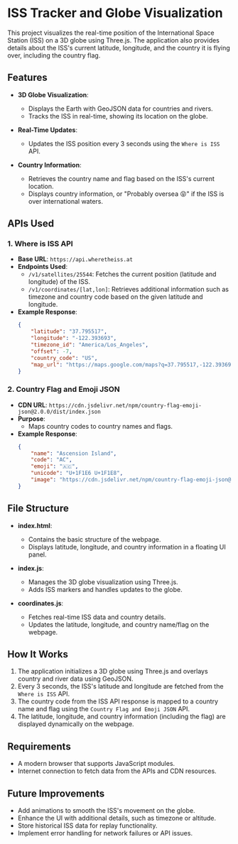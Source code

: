 # ISS Tracker and Globe Visualization

This project visualizes the real-time position of the International Space Station (ISS) on a 3D globe using Three.js. The application also provides details about the ISS's current latitude, longitude, and the country it is flying over, including the country flag.

## Features
- **3D Globe Visualization**:
  - Displays the Earth with GeoJSON data for countries and rivers.
  - Tracks the ISS in real-time, showing its location on the globe.

- **Real-Time Updates**:
  - Updates the ISS position every 3 seconds using the `Where is ISS` API.

- **Country Information**:
  - Retrieves the country name and flag based on the ISS's current location.
  - Displays country information, or "Probably oversea 😝" if the ISS is over international waters.

## APIs Used

### 1. **Where is ISS API**
- **Base URL**: `https://api.wheretheiss.at`
- **Endpoints Used**:
  - `/v1/satellites/25544`: Fetches the current position (latitude and longitude) of the ISS.
  - `/v1/coordinates/[lat,lon]`: Retrieves additional information such as timezone and country code based on the given latitude and longitude.
- **Example Response**:
  ```json
  {
      "latitude": "37.795517",
      "longitude": "-122.393693",
      "timezone_id": "America/Los_Angeles",
      "offset": -7,
      "country_code": "US",
      "map_url": "https://maps.google.com/maps?q=37.795517,-122.393693&z=4"
  }
  ```

### 2. **Country Flag and Emoji JSON**
- **CDN URL**: `https://cdn.jsdelivr.net/npm/country-flag-emoji-json@2.0.0/dist/index.json`
- **Purpose**:
  - Maps country codes to country names and flags.
- **Example Response**:
  ```json
  {
      "name": "Ascension Island",
      "code": "AC",
      "emoji": "🇦🇨",
      "unicode": "U+1F1E6 U+1F1E8",
      "image": "https://cdn.jsdelivr.net/npm/country-flag-emoji-json@2.0.0/dist/images/AC.svg"
  }
  ```

## File Structure

- **index.html**:
  - Contains the basic structure of the webpage.
  - Displays latitude, longitude, and country information in a floating UI panel.

- **index.js**:
  - Manages the 3D globe visualization using Three.js.
  - Adds ISS markers and handles updates to the globe.

- **coordinates.js**:
  - Fetches real-time ISS data and country details.
  - Updates the latitude, longitude, and country name/flag on the webpage.

## How It Works
1. The application initializes a 3D globe using Three.js and overlays country and river data using GeoJSON.
2. Every 3 seconds, the ISS's latitude and longitude are fetched from the `Where is ISS` API.
3. The country code from the ISS API response is mapped to a country name and flag using the `Country Flag and Emoji JSON` API.
4. The latitude, longitude, and country information (including the flag) are displayed dynamically on the webpage.

## Requirements
- A modern browser that supports JavaScript modules.
- Internet connection to fetch data from the APIs and CDN resources.

## Future Improvements
- Add animations to smooth the ISS's movement on the globe.
- Enhance the UI with additional details, such as timezone or altitude.
- Store historical ISS data for replay functionality.
- Implement error handling for network failures or API issues.

